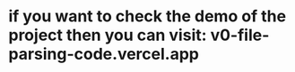 # if you want to check the demo of the project then you can visit:      v0-file-parsing-code.vercel.app 



